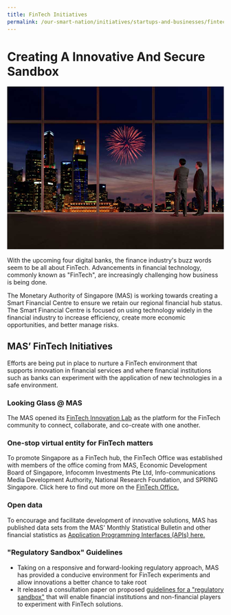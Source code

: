 ```yaml
---
title: FinTech Initiatives 
permalink: /our-smart-nation/initiatives/startups-and-businesses/fintech-initiatives
---
```


# Creating A Innovative And Secure Sandbox 

![Singapore's central business district](/images/our-smart-nation/Initiatives/Fintech-sandbox.jpg)

With the upcoming four digital banks, the finance industry's buzz words seem to be all about FinTech. Advancements in financial technology, commonly known as "FinTech", are increasingly challenging how business is being done.

The Monetary Authority of Singapore (MAS) is working towards creating a Smart Financial Centre to ensure we retain our regional financial hub status. The Smart Financial Centre is focused on using technology widely in the financial industry to increase efficiency, create more economic opportunities, and better manage risks. 
 
## MAS’ FinTech Initiatives

Efforts are being put in place to nurture a FinTech environment that supports innovation in financial services and where financial institutions such as banks can experiment with the application of new technologies in a safe environment.

### Looking Glass @ MAS
The MAS opened its <a href="https://www.mas.gov.sg/news/media-releases/2016/mas-establishes-fintech-innovation-lab" target="_blank">FinTech Innovation Lab</a> as the platform for the FinTech community to connect, collaborate, and co-create with one another. 

### One-stop virtual entity for FinTech matters
To promote Singapore as a FinTech hub, the FinTech Office was established with members of the office coming from MAS, Economic Development Board of Singapore, Infocomm Investments Pte Ltd, Info-communications Media Development Authority, National Research Foundation, and SPRING Singapore.  Click here to find out more on the <a href="https://www.mas.gov.sg/development/fintech" target="_blank">FinTech Office.</a> 
 
### Open data
To encourage and facilitate development of innovative solutions, MAS has published data sets from the MAS' Monthly Statistical Bulletin and other financial statistics as <a href="https://secure.mas.gov.sg/api/Search.aspx" target="_blank">Application Programming Interfaces (APIs) here.</a> 

### "Regulatory Sandbox" Guidelines
-	Taking on a responsive and forward-looking regulatory approach, MAS has provided a conducive environment for FinTech experiments and allow innovations a better chance to take root
-	It released a consultation paper on proposed <a href="https://www.mas.gov.sg/news/media-releases/2016/mas-issues-regulatory-sandbox-guidelines-for-fintech-experiments" target="_blank">guidelines for a "regulatory sandbox"</a> that will enable financial institutions and non-financial players to experiment with FinTech solutions.
